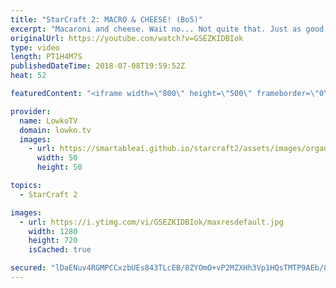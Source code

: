 ```yaml
---
title: "StarCraft 2: MACRO & CHEESE! (Bo5)"
excerpt: "Macaroni and cheese. Wait no... Not quite that. Just as good though! Subscribe for more videos: http://lowko.tv/youtube Epic Long Macro Game: https://goo.gl/Ziukcf  An epic best-of-5 series of StarCraft 2 between Rogue and KeeN. In these games, both players play a variety of strategies and it turns into"
originalUrl: https://youtube.com/watch?v=GSEZKIDBIok
type: video
length: PT1H4M7S
publishedDateTime: 2018-07-08T19:59:52Z
heat: 52

featuredContent: "<iframe width=\"800\" height=\"500\" frameborder=\"0\" src=\"https://www.youtube.com/embed/GSEZKIDBIok\" allow=\"accelerometer; autoplay; encrypted-media; gyroscope; picture-in-picture\" allowfullscreen></iframe>"

provider:
  name: LowkoTV
  domain: lowko.tv
  images:
    - url: https://smartableai.github.io/starcraft2/assets/images/organizations/lowko.tv-50x50.jpg
      width: 50
      height: 50

topics:
  - StarCraft 2

images:
  - url: https://i.ytimg.com/vi/GSEZKIDBIok/maxresdefault.jpg
    width: 1280
    height: 720
    isCached: true

secured: "lDaENuv4RGMPCCxzbUEs843TLcEB/8ZYOmO+vP2MZXHh3Vp1HQsTMTP9AEb/8xatjVI9adnLvJiYFiYN2UMcW0sPUYQC+CNLNO62xzHw37kCCPEjwtz0rOjFvObMlS/2OKMt94bZQ5qZryccm5M8TOXz4XZjLZdPHF72weQn1h0poOWBePp7F5zsPH9KNtqRIxn5iQT6di/o2aJ9cnPoYsdOXQTUz5j7vfNUBfORvzHq0H3lkP+RhEjsm+YspvaLa8A0dEAI1bc9BV6eJI0jgxqgFAYksivIg3Y5x2+a3Mb7o3eEAzgXq5GCG8Erkiea91M3e9YgVBmKI7IRJo2a7E4YGq8X+F3Tw2rMyQm+ra6EzAOEXfAjlRPFe/KTP4sHmIGSfWSIVpL1h+dB0h3JCnMqA8PIHEOnrRoCMIziwzSIQk2bXwo+Pku12yJA7Xz/;hV+fZ6O9ecMecenjm5PIEA=="
---
```


